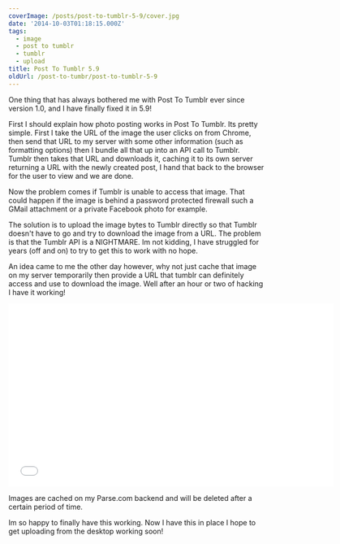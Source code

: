 ```yaml
---
coverImage: /posts/post-to-tumblr-5-9/cover.jpg
date: '2014-10-03T01:18:15.000Z'
tags:
  - image
  - post to tumblr
  - tumblr
  - upload
title: Post To Tumblr 5.9
oldUrl: /post-to-tumbr/post-to-tumblr-5-9
---
```


One thing that has always bothered me with Post To Tumblr ever since version 1.0, and I have finally fixed it in 5.9!

<!-- more -->

First I should explain how photo posting works in Post To Tumblr. Its pretty simple. First I take the URL of the image the user clicks on from Chrome, then send that URL to my server with some other information (such as formatting options) then I bundle all that up into an API call to Tumblr. Tumblr then takes that URL and downloads it, caching it to its own server returning a URL with the newly created post, I hand that back to the browser for the user to view and we are done.

Now the problem comes if Tumblr is unable to access that image. That could happen if the image is behind a password protected firewall such a GMail attachment or a private Facebook photo for example.

The solution is to upload the image bytes to Tumblr directly so that Tumblr doesn't have to go and try to download the image from a URL. The problem is that the Tumblr API is a NIGHTMARE. Im not kidding, I have struggled for years (off and on) to try to get this to work with no hope.

An idea came to me the other day however, why not just cache that image on my server temporarily then provide a URL that tumblr can definitely access and use to download the image. Well after an hour or two of hacking I have it working!

<iframe width="640" height="360" src="//www.youtube.com/embed/Fpn6MVzjqss?list=UU9-RJld8R0v5ywwBT8csdZA" frameborder="0" allowfullscreen></iframe>

Images are cached on my Parse.com backend and will be deleted after a certain period of time.

Im so happy to finally have this working. Now I have this in place I hope to get uploading from the desktop working soon!
